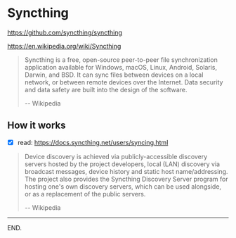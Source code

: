 # Syncthing

https://github.com/syncthing/syncthing

https://en.wikipedia.org/wiki/Syncthing

> Syncthing is a free, open-source peer-to-peer file synchronization application available for Windows, macOS, Linux, Android, Solaris, Darwin, and BSD. It can sync files between devices on a local network, or between remote devices over the Internet. Data security and data safety are built into the design of the software.
>
> -- Wikipedia

## How it works

- [x] read: https://docs.syncthing.net/users/syncing.html

> Device discovery is achieved via publicly-accessible discovery servers hosted by the project developers, local (LAN) discovery via broadcast messages, device history and static host name/addressing. The project also provides the Syncthing Discovery Server program for hosting one's own discovery servers, which can be used alongside, or as a replacement of the public servers.
>
> -- Wikipedia

---

END.
